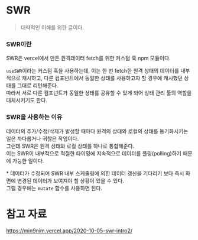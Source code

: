 # SWR
> 대략적인 이해를 위한 글이다.

### SWR이란
SWR은 vercel에서 만든 원격데이터 fetch를 위한 커스텀 훅 npm 모듈이다.

`useSWR`이라는 커스텀 훅을 사용하는데, 이는 한 번 fetch한 원격 상태의 데이터를 내부적으로 캐시하고, 다른 컴포넌트에서 동일한 상태를 사용하고자 할 경우에 캐시했던 상태를 그대로 리턴해준다. <br />
따라서 서로 다른 컴포넌트가 동일한 상태를 공유할 수 있게 되어 상태 관리 툴의 역할을 대체시키기도 한다.

### SWR을 사용하는 이유
데이터의 추가/수정/삭제가 발생할 때마다 원격의 상태와 로컬의 상태를 동기화시키는 일은 까다롭거나 귀찮은 작업이다. <br />
그런데 SWR은 원격 상태와 로컬 상태를 하나로 통합해준다. <br />
이는 SWR이 내부적으로 적절한 타이밍에 지속적으로 데이터를 폴링(polling)하기 때문에 가능한 일이다. <br />

\* 데이터가 수정되어 SWR 내부 스케줄링에 의한 데이터 갱신을 기다리기 보다 즉시 화면에 변경된 데이터가 보여져야 할 상황이 있을 수 있다. <br /> 그럴 경우에는 `mutate` 함수를 사용하면 된다.



# 참고 자료
https://min9nim.vercel.app/2020-10-05-swr-intro2/
